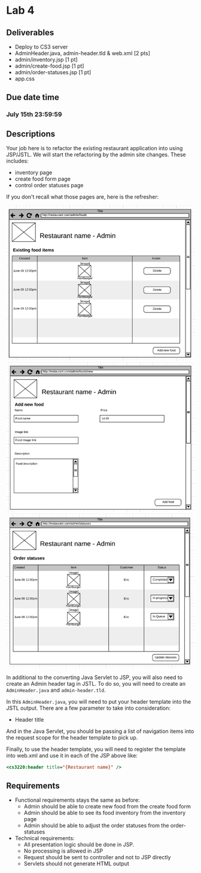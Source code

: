 # Lab 4

## Deliverables

* Deploy to CS3 server
* AdminHeader.java, admin-header.tld & web.xml [2 pts]
* admin/inventory.jsp [1 pt]
* admin/create-food.jsp [1 pt]
* admin/order-statuses.jsp [1 pt]
* app.css

## Due date time

### July 15th 23:59:59

## Descriptions

Your job here is to refactor the existing restaurant application into using JSP/JSTL.
We will start the refactoring by the admin site changes. These includes:

* inventory page
* create food form page
* control order statuses page

If you don't recall what those pages are, here is the refresher:

![Restaurant inventory](../imgs/restaurant-inventory.png)
![Restaurant create food form](../imgs/restaurant-new-food.png)
![Restaurant inventory](../imgs/restaurant-admin-statuses.png)

In additional to the converting Java Servlet to JSP, you will also need to create
an Admin header tag in JSTL. To do so, you will need to create an 
`AdminHeader.java` and `admin-header.tld`.

In this `AdminHeader.java`, you will need to put your header template into the
JSTL output. There are a few parameter to take into consideration:

* Header title

And in the Java Servlet, you should be passing a list of navigation items into
the request scope for the header template to pick up.

Finally, to use the header template, you will need to register the template into
web.xml and use it in each of the JSP above like:

```jsp
<cs3220:header title="{Restaurant name}" />
```

## Requirements

* Functional requirements stays the same as before:
	* Admin should be able to create new food from the create food form
	* Admin should be able to see its food inventory from the inventory page
	* Admin should be able to adjust the order statuses from the order-statuses
* Technical requirements:
	* All presentation logic should be done in JSP.
	* No processing is allowed in JSP
	* Request should be sent to controller and not to JSP directly
	* Servlets should not generate HTML output

